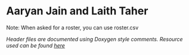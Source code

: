 # Aaryan Jain and Laith Taher

Note: When asked for a roster, you can use roster.csv

*Header files are documented using Doxygen style comments. Resource used can be found [here](https://www.doxygen.nl/manual/docblocks.html)*